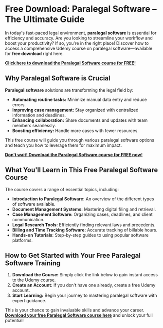 # Free Download: Paralegal Software – The Ultimate Guide

In today's fast-paced legal environment, **paralegal software** is essential for efficiency and accuracy. Are you looking to streamline your workflow and boost your productivity? If so, you're in the right place! Discover how to access a comprehensive Udemy course on paralegal software—available for **free download** right here.

[**Click here to download the Paralegal Software course for FREE!**](https://udemywork.com/paralegal-software)

## Why Paralegal Software is Crucial

**Paralegal software** solutions are transforming the legal field by:

*   **Automating routine tasks:** Minimize manual data entry and reduce errors.
*   **Improving case management:** Stay organized with centralized information and deadlines.
*   **Enhancing collaboration:** Share documents and updates with team members seamlessly.
*   **Boosting efficiency:** Handle more cases with fewer resources.

This free course will guide you through various paralegal software options and teach you how to leverage them for maximum impact.

[**Don't wait! Download the Paralegal Software course for FREE now!**](https://udemywork.com/paralegal-software)

## What You'll Learn in This Free Paralegal Software Course

The course covers a range of essential topics, including:

*   **Introduction to Paralegal Software:** An overview of the different types of software available.
*   **Document Management Systems:** Mastering digital filing and retrieval.
*   **Case Management Software:** Organizing cases, deadlines, and client communication.
*   **Legal Research Tools:** Efficiently finding relevant laws and precedents.
*   **Billing and Time Tracking Software:** Accurate tracking of billable hours.
*   **Hands-on Tutorials:** Step-by-step guides to using popular software platforms.

## How to Get Started with Your Free Paralegal Software Training

1.  **Download the Course:** Simply click the link below to gain instant access to the Udemy course.
2.  **Create an Account:** If you don't have one already, create a free Udemy account.
3.  **Start Learning:** Begin your journey to mastering paralegal software with expert guidance.

This is your chance to gain invaluable skills and advance your career. **[Download your free Paralegal Software course here](https://udemywork.com/paralegal-software)** and unlock your full potential!
